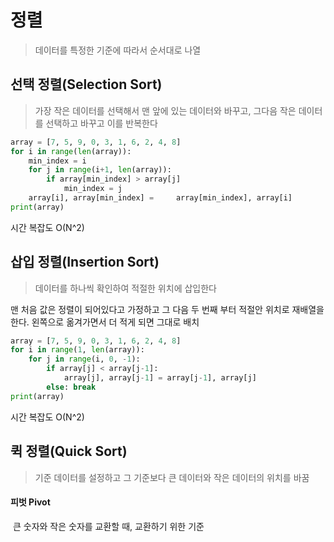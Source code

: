 # 정렬

> 데이터를 특정한 기준에 따라서 순서대로 나열



## 선택 정렬(Selection Sort)

> 가장 작은 데이터를 선택해서 맨 앞에 있는 데이터와 바꾸고, 그다음 작은 데이터를 선택하고 바꾸고 이를 반복한다



```python
array = [7, 5, 9, 0, 3, 1, 6, 2, 4, 8]
for i in range(len(array)):
    min_index = i
    for j in range(i+1, len(array)):
        if array[min_index] > array[j]
	        min_index = j
    array[i], array[min_index] =     array[min_index], array[i]
print(array)      
```

시간 복잡도 O(N^2)



## 삽입 정렬(Insertion Sort)

>  데이터를 하나씩 확인하여 적절한 위치에 삽입한다

맨 처음 값은 정렬이 되어있다고 가정하고 그 다음 두 번째 부터 적절안 위치로 재배열을 한다. 왼쪽으로 옮겨가면서 더 적게 되면 그대로 배치



```python
array = [7, 5, 9, 0, 3, 1, 6, 2, 4, 8]
for i in range(1, len(array)):
    for j in range(i, 0, -1):
        if array[j] < array[j-1]:
            array[j], array[j-1] = array[j-1], array[j] 
        else: break
print(array)
```

시간 복잡도 O(N^2)



## 퀵 정렬(Quick Sort)

> 기준 데이터를 설정하고 그 기준보다 큰 데이터와 작은 데이터의 위치를 바꿈

#### 피벗 Pivot

​	큰 숫자와 작은 숫자를 교환할 때, 교환하기 위한 기준


